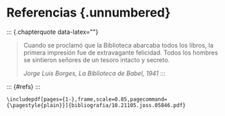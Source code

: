 # Referencias {.unnumbered}

::: {.chapterquote data-latex=""}
> Cuando se proclamó que la Biblioteca abarcaba todos los libros, la primera impresión fue de extravagante felicidad.
> Todos los hombres se sintieron señores de un tesoro intacto y secreto.
>
> _Jorge Luis Borges, La Biblioteca de Babel, 1941_
:::


::: {#refs}
:::

```{=latex}
\includepdf[pages={1-},frame,scale=0.85,pagecommand={\pagestyle{plain}}]{bibliografia/10.21105.joss.05846.pdf}
```
